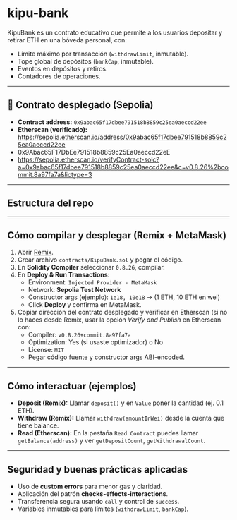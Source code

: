 # kipu-bank

KipuBank es un contrato educativo que permite a los usuarios depositar y retirar ETH en una bóveda personal, con:
- Límite máximo por transacción (`withdrawLimit`, inmutable).
- Tope global de depósitos (`bankCap`, inmutable).
- Eventos en depósitos y retiros.
- Contadores de operaciones.

---

## 📌 Contrato desplegado (Sepolia)
- **Contract address:** `0x9abac65f17dbee791518b8859c25ea0aeccd22ee`  
- **Etherscan (verificado):** https://sepolia.etherscan.io/address/0x9abac65f17dbee791518b8859c25ea0aeccd22ee
- 0x9Abac65F17DbEe791518b8859c25Ea0aeccd22eE
- https://sepolia.etherscan.io/verifyContract-solc?a=0x9abac65f17dbee791518b8859c25ea0aeccd22ee&c=v0.8.26%2bcommit.8a97fa7a&lictype=3

---

## Estructura del repo

---

## Cómo compilar y desplegar (Remix + MetaMask)
1. Abrir [Remix](https://remix.ethereum.org).  
2. Crear archivo `contracts/KipuBank.sol` y pegar el código.  
3. En **Solidity Compiler** seleccionar `0.8.26`, compilar.  
4. En **Deploy & Run Transactions**:
   - Environment: `Injected Provider - MetaMask`
   - Network: **Sepolia Test Network**
   - Constructor args (ejemplo): `1e18, 10e18` → (1 ETH, 10 ETH en wei)
   - Click **Deploy** y confirma en MetaMask.
5. Copiar dirección del contrato desplegado y verificar en Etherscan (si no lo haces desde Remix, usar la opción *Verify and Publish* en Etherscan con:
   - Compiler: `v0.8.26+commit.8a97fa7a`
   - Optimization: Yes (si usaste optimizador) o No
   - License: `MIT`
   - Pegar código fuente y constructor args ABI-encoded.

---

## Cómo interactuar (ejemplos)
- **Deposit (Remix):** Llamar `deposit()` y en `Value` poner la cantidad (ej. 0.1 ETH).  
- **Withdraw (Remix):** Llamar `withdraw(amountInWei)` desde la cuenta que tiene balance.  
- **Read (Etherscan):** En la pestaña `Read Contract` puedes llamar `getBalance(address)` y ver `getDepositCount`, `getWithdrawalCount`.

---

## Seguridad y buenas prácticas aplicadas
- Uso de **custom errors** para menor gas y claridad.  
- Aplicación del patrón **checks-effects-interactions**.  
- Transferencia segura usando `call` y control de `success`.  
- Variables inmutables para límites (`withdrawLimit`, `bankCap`).

